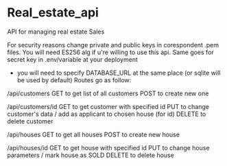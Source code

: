 # Real_estate_api
API for managing real estate Sales

For security reasons change private and public keys in corespondent .pem files. You will need ES256 alg if u're willing to use this api. 
Same goes for secret key in .env/variable at your deployment
+ you will need to specify DATABASE_URL at the same place (or sqlite will be used by default)
Routes go as follow:

/api/customers
GET to get list of all customers
POST to create new one

/api/customers/id
GET to get customer with specified id
PUT to change customer's data / add as applicant to chosen house (for id)
DELETE to delete customer

/api/houses
GET to get all houses
POST to create new house

/api/houses/id
GET to get house with specified id
PUT to change house parameters / mark house as SOLD
DELETE to delete house

